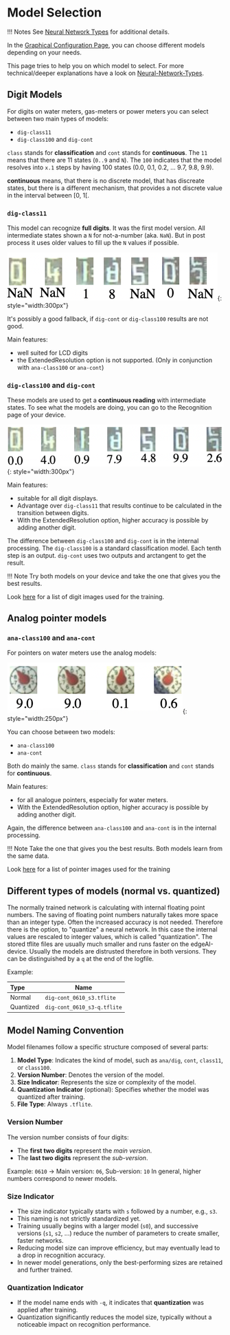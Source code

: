 # Model Selection

!!! Notes
    See [Neural Network Types](Neural-Network-Types.md) for additional details.

In the [Graphical Configuration Page](Configuration.md), you can choose different models depending on your needs.

This page tries to help you on which model to select.
For more technical/deeper explanations have a look on [Neural-Network-Types](Neural-Network-Types.md).

## Digit Models

For digits on water meters, gas-meters or power meters you can select between two main types of models:

- `dig-class11`
- `dig-class100` and `dig-cont`

`class` stands for **classification** and `cont` stands for **continuous**. The `11` means that there are 11 states (`0..9` and `N`). The `100` indicates that the model resolves into `x.1` steps by having 100 states (0.0, 0.1, 0.2, ... 9.7, 9.8, 9.9).

**continuous** means, that there is no discrete model, that has discreate states, but there is a different mechanism, that provides a not discrete value in the interval between [0, 1[.

### `dig-class11`

This model can recognize **full digits**. It was the first model version. All intermediate states shown a `N` for not-a-number (aka. `NaN`). But in post process it uses older values to fill up the `N` values if possible.

![](img/dig-class11.png){: style="width:300px"}

It's possibly a good fallback, if `dig-cont` or `dig-class100` results are not good.

Main features:

* well suited for LCD digits
* the ExtendedResolution option is not supported. (Only in conjunction with `ana-class100` or `ana-cont`)

### `dig-class100` and `dig-cont`

These models are used to get a **continuous reading** with intermediate states. To see what the models are doing, you can go to the Recognition page of your device.

![](img/dig-class100.png){: style="width:300px"}

Main features:

* suitable for all digit displays.
* Advantage over `dig-class11` that results continue to be calculated in the transition between digits.
* With the ExtendedResolution option, higher accuracy is possible by adding another digit.

The difference between `dig-class100` and `dig-cont` is in the internal processing.
The `dig-class100` is a standard classification model. Each tenth step is an output.
`dig-cont` uses two outputs and arctangent to get the result.

!!! Note
    Try both models on your device and take the one that gives you the best results.

Look [here](https://jomjol.github.io/neural-network-digital-counter-readout) for a list of digit images used for the training.

## Analog pointer models

### `ana-class100` and `ana-cont`

For pointers on water meters use the analog models:

![](img/ana-class100.png){: style="width:250px"}

 You can choose between two models:

- `ana-class100` 
- `ana-cont`

Both do mainly the same.
`class` stands for **classification** and `cont` stands for **continuous**.

Main features:

* for all analogue pointers, especially for water meters.
* With the ExtendedResolution option, higher accuracy is possible by adding another digit.

Again, the difference between `ana-class100` and `ana-cont` is in the internal processing.

!!! Note
    Take the one that gives you the best results. Both models learn from the same data.

Look [here](https://jomjol.github.io/neural-network-analog-needle-readout/) for a list of pointer images used for the training

## Different types of models (normal vs. quantized)

The normally trained network is calculating with internal floating point numbers. The saving of floating point numbers naturally takes more space than an integer type. Often the increased accuracy is not needed. Therefore there is the option, to "quantize" a neural network. In this case the internal values are rescaled to integer values, which is called "quantization". The stored tflite files are usually much smaller and runs faster on the edgeAI-device.
Usually the models are distrusted therefore in both versions. They can be distinguished by a `q` at the end of the logfile.

Example:

| Type      | Name                        |
| :-------- | --------------------------- |
| Normal    | `dig-cont_0610_s3.tflite`   |
| Quantized | `dig-cont_0610_s3-q.tflite` |

## Model Naming Convention

Model filenames follow a specific structure composed of several parts:

1. **Model Type**: Indicates the kind of model, such as `ana/dig`, `cont`, `class11`, or `class100`.
2. **Version Number**: Denotes the version of the model.
3. **Size Indicator**: Represents the size or complexity of the model.
4. **Quantization Indicator** (optional): Specifies whether the model was quantized after training.
5. **File Type**: Always `.tflite`.

### Version Number

The version number consists of four digits:

- The **first two digits** represent the *main version*.
- The **last two digits** represent the *sub-version*.

Example:
 `0610` → Main version: `06`, Sub-version: `10`
 In general, higher numbers correspond to newer models.

### Size Indicator

- The size indicator typically starts with `s` followed by a number, e.g., `s3`.
- This naming is not strictly standardized yet.
- Training usually begins with a larger model (`s0`), and successive versions (`s1`, `s2`, ...) reduce the number of parameters to create smaller, faster networks.
- Reducing model size can improve efficiency, but may eventually lead to a drop in recognition accuracy.
- In newer model generations, only the best-performing sizes are retained and further trained.

### Quantization Indicator

- If the model name ends with `-q`, it indicates that **quantization** was applied after training.
- Quantization significantly reduces the model size, typically without a noticeable impact on recognition performance.